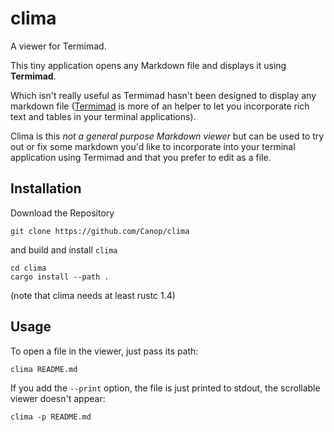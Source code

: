 # clima

A viewer for Termimad.

This tiny application opens any Markdown file and displays it using **Termimad**.

Which isn't really useful as Termimad hasn't been designed to display any markdown file ([Termimad](https://github.com/Canop/Termimad) is more of an helper to let you incorporate rich text and tables in your terminal applications).

Clima is this *not a general purpose Markdown viewer* but can be used  to try out or fix some markdown you'd like to incorporate into your terminal application using Termimad and that you prefer to edit as a file.

## Installation

Download the Repository

    git clone https://github.com/Canop/clima

and build and install `clima`

    cd clima
    cargo install --path .

(note that clima needs at least rustc 1.4)

## Usage

To open a file in the viewer, just pass its path:

    clima README.md

If you add the `--print` option, the file is just printed to stdout, the scrollable viewer doesn't appear:

    clima -p README.md


